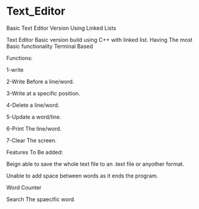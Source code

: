 # Text_Editor
Basic Text Editor Version Using Linked Lists

Text Editor Basic version build using C++ with linked list.
Having The most Basic functionality Terminal Based

Functions:

1-write

2-Write Before a line/word.

3-Write at a specific position.

4-Delete a line/word.

5-Update a word/line.

6-Print The line/word.

7-Clear The screen.

Features To Be added:

Beign able to save the whole text file to an .text file or anyother format.

Unable to add space between words as it ends the program.

Word Counter

Search The spaecific word.
